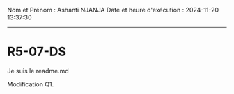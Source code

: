 Nom et Prénom : Ashanti NJANJA
Date et heure d'exécution : 2024-11-20 13:37:30

---

# R5-07-DS
Je suis le readme.md

Modification Q1.
